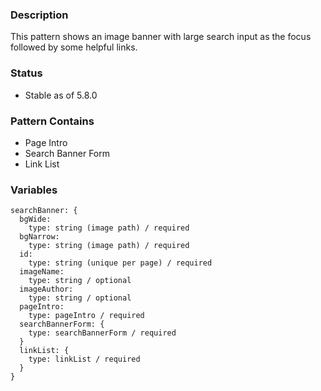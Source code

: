 ### Description
This pattern shows an image banner with large search input as the focus followed by some helpful links.

### Status
* Stable as of 5.8.0

### Pattern Contains
* Page Intro
* Search Banner Form
* Link List

### Variables
~~~
searchBanner: {
  bgWide: 
    type: string (image path) / required
  bgNarrow: 
    type: string (image path) / required
  id:
    type: string (unique per page) / required
  imageName: 
    type: string / optional
  imageAuthor: 
    type: string / optional
  pageIntro: 
    type: pageIntro / required
  searchBannerForm: {
    type: searchBannerForm / required
  }
  linkList: {
    type: linkList / required
  }
}
~~~
